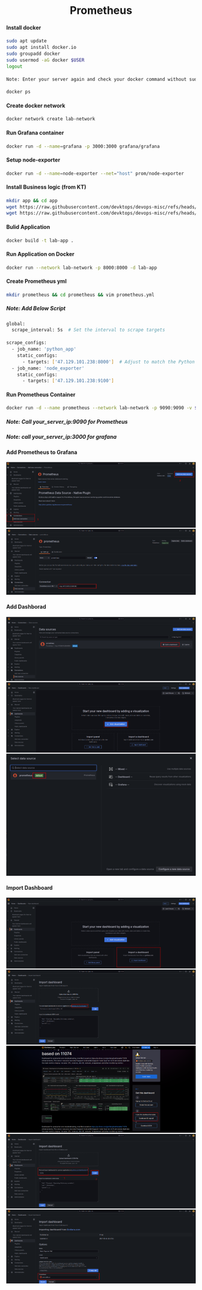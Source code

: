 <h1 style="text-align:center;">Prometheus</h1>

#### Install docker
```bash
sudo apt update
sudo apt install docker.io
sudo groupadd docker
sudo usermod -aG docker $USER
logout

Note: Enter your server again and check your docker command without sudo

docker ps
```

#### Create docker network
```bash
docker network create lab-network
```
#### Run Grafana container
```bash
docker run -d --name=grafana -p 3000:3000 grafana/grafana
```
#### Setup node-exporter
```bash
docker run -d --name=node-exporter --net="host" prom/node-exporter
```
#### Install Business logic (from KT)
```bash
mkdir app && cd app
wget https://raw.githubusercontent.com/devktops/devops-misc/refs/heads/master/monitoring/app/Dockerfile
wget https://raw.githubusercontent.com/devktops/devops-misc/refs/heads/master/monitoring/app/app.py
```
#### Bulid Application
```bash
docker build -t lab-app .
```
#### Run Application on Docker
```bash
docker run --network lab-network -p 8000:8000 -d lab-app
```
#### Create Prometheus yml
```bash
mkdir prometheus && cd prometheus && vim prometheus.yml
```

##### Note: Add Below Script
```bash
global:
  scrape_interval: 5s  # Set the interval to scrape targets

scrape_configs:
  - job_name: 'python_app'
    static_configs:
      - targets: ['47.129.101.238:8000']  # Adjust to match the Python app’s metrics endpoint
  - job_name: 'node_exporter'
    static_configs:
      - targets: ['47.129.101.238:9100']
```

#### Run Prometheus Container
```bash
docker run -d --name prometheus --network lab-network -p 9090:9090 -v $(pwd)/prometheus.yml:/etc/prometheus/prometheus.yml prom/prometheus
```
##### Note: Call your_server_ip:9090 for Prometheus
##### Note: call your_server_ip:3000 for grafana
#### Add Prometheus to Grafana 
![alt text](.src/grafana-01.png)
![alt text](.src/grafana-02.png)

#### Add Dashborad
![alt text](.src/grafana-03.png)
![alt text](.src/grafana-04.png)
![alt text](.src/grafana-05.png)

#### Import Dashboard
![alt text](.src/grafana-06.png)
![alt text](.src/grafana-07.png)
![alt text](.src/grafana-08.png)
![alt text](.src/grafana-09.png)
![alt text](.src/grafana-10.png)